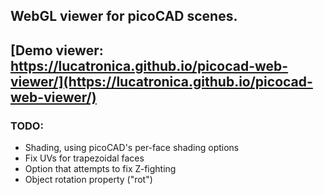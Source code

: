 ## WebGL viewer for picoCAD scenes.

## [Demo viewer: https://lucatronica.github.io/picocad-web-viewer/](https://lucatronica.github.io/picocad-web-viewer/)

### TODO:

* Shading, using picoCAD's per-face shading options
* Fix UVs for trapezoidal faces
* Option that attempts to fix Z-fighting
* Object rotation property ("rot")
